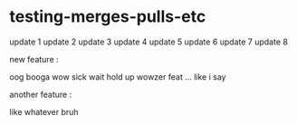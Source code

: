 # testing-merges-pulls-etc

update 1
update 2
update 3
update 4
update 5
update 6
update 7
update 8

new feature :

oog booga
wow sick
wait hold up
wowzer feat ... like i say

another feature : 

like whatever bruh

